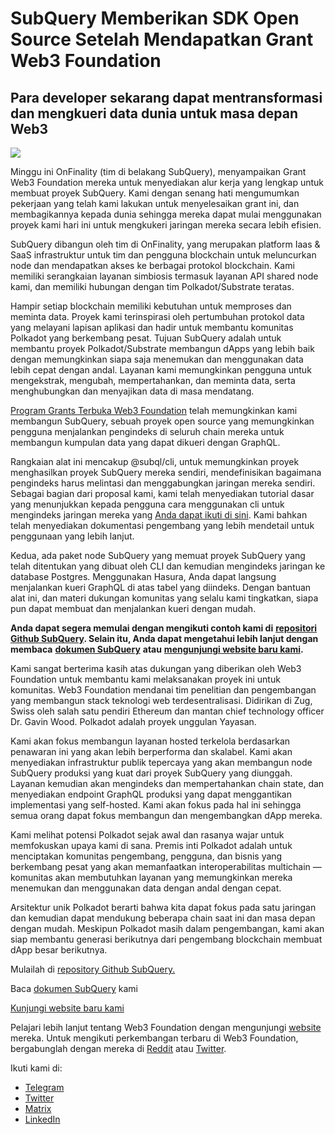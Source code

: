 # SubQuery Memberikan SDK Open Source Setelah Mendapatkan Grant Web3 Foundation

## Para developer sekarang dapat mentransformasi dan mengkueri data dunia untuk masa depan Web3

![](https://miro.medium.com/max/1400/1*f9Jw37LjUGu8P8W39cjDYw.png)

Minggu ini OnFinality (tim di belakang SubQuery), menyampaikan Grant Web3 Foundation mereka untuk menyediakan alur kerja yang lengkap untuk membuat proyek SubQuery. Kami dengan senang hati mengumumkan pekerjaan yang telah kami lakukan untuk menyelesaikan grant ini, dan membagikannya kepada dunia sehingga mereka dapat mulai menggunakan proyek kami hari ini untuk mengkukeri jaringan mereka secara lebih efisien.

SubQuery dibangun oleh tim di OnFinality, yang merupakan platform Iaas & SaaS infrastruktur untuk tim dan pengguna blockchain untuk meluncurkan node dan mendapatkan akses ke berbagai protokol blockchain. Kami memiliki serangkaian layanan simbiosis termasuk layanan API shared node kami, dan memiliki hubungan dengan tim Polkadot/Substrate teratas.

Hampir setiap blockchain memiliki kebutuhan untuk memproses dan meminta data. Proyek kami terinspirasi oleh pertumbuhan protokol data yang melayani lapisan aplikasi dan hadir untuk membantu komunitas Polkadot yang berkembang pesat. Tujuan SubQuery adalah untuk membantu proyek Polkadot/Substrate membangun dApps yang lebih baik dengan memungkinkan siapa saja menemukan dan menggunakan data lebih cepat dengan andal. Layanan kami memungkinkan pengguna untuk mengekstrak, mengubah, mempertahankan, dan meminta data, serta menghubungkan dan menyajikan data di masa mendatang.

[Program Grants Terbuka Web3 Foundation](https://github.com/w3f/Open-Grants-Program/pull/136) telah memungkinkan kami membangun SubQuery, sebuah proyek open source yang memungkinkan pengguna menjalankan pengindeks di seluruh chain mereka untuk membangun kumpulan data yang dapat dikueri dengan GraphQL.

Rangkaian alat ini mencakup @subql/cli, untuk memungkinkan proyek menghasilkan proyek SubQuery mereka sendiri, mendefinisikan bagaimana pengindeks harus melintasi dan menggabungkan jaringan mereka sendiri. Sebagai bagian dari proposal kami, kami telah menyediakan tutorial dasar yang menunjukkan kepada pengguna cara menggunakan cli untuk mengindeks jaringan mereka yang [Anda dapat ikuti di sini](https://doc.subquery.network/quickstart.html). Kami bahkan telah menyediakan dokumentasi pengembang yang lebih mendetail untuk penggunaan yang lebih lanjut.

Kedua, ada paket node SubQuery yang memuat proyek SubQuery yang telah ditentukan yang dibuat oleh CLI dan kemudian mengindeks jaringan ke database Postgres. Menggunakan Hasura, Anda dapat langsung menjalankan kueri GraphQL di atas tabel yang diindeks. Dengan bantuan alat ini, dan materi dukungan komunitas yang selalu kami tingkatkan, siapa pun dapat membuat dan menjalankan kueri dengan mudah.

**Anda dapat segera memulai dengan mengikuti contoh kami di** [**repositori Github SubQuery**](https://github.com/OnFinality-io/subql)**. Selain itu, Anda dapat mengetahui lebih lanjut dengan membaca** [**dokumen SubQuery**](https://doc.subquery.network/) **atau** [**mengunjungi website baru kami**](https://subquery.network/)**.**

Kami sangat berterima kasih atas dukungan yang diberikan oleh Web3 Foundation untuk membantu kami melaksanakan proyek ini untuk komunitas. Web3 Foundation mendanai tim penelitian dan pengembangan yang membangun stack teknologi web terdesentralisasi. Didirikan di Zug, Swiss oleh salah satu pendiri Ethereum dan mantan chief technology officer Dr. Gavin Wood. Polkadot adalah proyek unggulan Yayasan.

Kami akan fokus membangun layanan hosted terkelola berdasarkan penawaran ini yang akan lebih berperforma dan skalabel. Kami akan menyediakan infrastruktur publik tepercaya yang akan membangun node SubQuery produksi yang kuat dari proyek SubQuery yang diunggah. Layanan kemudian akan mengindeks dan mempertahankan chain state, dan menyediakan endpoint GraphQL produksi yang dapat menggantikan implementasi yang self-hosted. Kami akan fokus pada hal ini sehingga semua orang dapat fokus membangun dan mengembangkan dApp mereka.

Kami melihat potensi Polkadot sejak awal dan rasanya wajar untuk memfokuskan upaya kami di sana. Premis inti Polkadot adalah untuk menciptakan komunitas pengembang, pengguna, dan bisnis yang berkembang pesat yang akan memanfaatkan interoperabilitas multichain — komunitas akan membutuhkan layanan yang memungkinkan mereka menemukan dan menggunakan data dengan andal dengan cepat.

Arsitektur unik Polkadot berarti bahwa kita dapat fokus pada satu jaringan dan kemudian dapat mendukung beberapa chain saat ini dan masa depan dengan mudah. Meskipun Polkadot masih dalam pengembangan, kami akan siap membantu generasi berikutnya dari pengembang blockchain membuat dApp besar berikutnya.

Mulailah di [repository Github SubQuery.](https://github.com/OnFinality-io/subql)

Baca [dokumen SubQuery](https://doc.subquery.network/) kami

[Kunjungi website baru kami](https://subquery.network/)

Pelajari lebih lanjut tentang Web3 Foundation dengan mengunjungi [website](https://web3.foundation/) mereka. Untuk mengikuti perkembangan terbaru di Web3 Foundation, bergabunglah dengan mereka di [Reddit](https://www.reddit.com/r/dot/) atau [Twitter](https://twitter.com/web3foundation).

Ikuti kami di:

-   [Telegram](https://t.me/subquerynetwork)
-   [Twitter](https://twitter.com/subquerynetwork)
-   [Matrix](https://matrix.to/#/%23subquery:matrix.org)
-   [LinkedIn](https://www.linkedin.com/company/subquery)